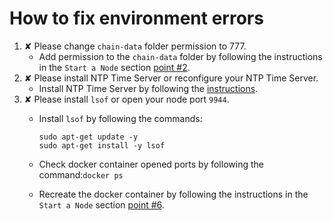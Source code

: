 # How to fix environment errors

1. ✘ Please change `chain-data` folder permission to 777.
   * Add permission to the `chain-data` folder by following the instructions in the `Start a Node` section [point #2](https://cere-network.gitbook.io/cere-network/node/install-and-update/start-a-node#start-a-node).
2. ✘ Please install NTP Time Server or reconfigure your NTP Time Server.
   * Install NTP Time Server by following the [instructions](https://cere-network.gitbook.io/cere-network/node/install-and-update/install-and-configure-network-time-protocol-ntp-client).
3. ✘ Please install `lsof` or open your node port `9944`.
   *   Install `lsof` by following the commands:

       ```
       sudo apt-get update -y
       sudo apt-get install -y lsof
       ```
   * Check docker container opened ports by following the command:`docker ps`
   * Recreate the docker container by following the instructions in the `Start a Node` section [point #6](https://cere-network.gitbook.io/cere-network/node/install-and-update/start-a-node#start-a-node).
